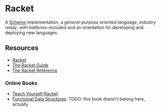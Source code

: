 Racket
======

A [Scheme][scheme] implementation, a _general-purpose oriented language_,
_industry ready_, with _batteries-included_ and an orientation for developing
and deploying new languages.


Resources
---------

 - [Racket](http://racket-lang.org/)
 - [The Racket Guide](https://docs.racket-lang.org/guide/)
 - [The Racket Reference](https://docs.racket-lang.org/reference/)


### Online Books

 - [Teach Yourself Racket](https://cs.uwaterloo.ca/~plragde/flaneries/TYR/)
 - [Functional Data Structures](https://cs.uwaterloo.ca/~plragde/flaneries/FDS):
   TODO: this book doesn't belong here, actually


[scheme]:	http://www.scheme.com/tspl4/
